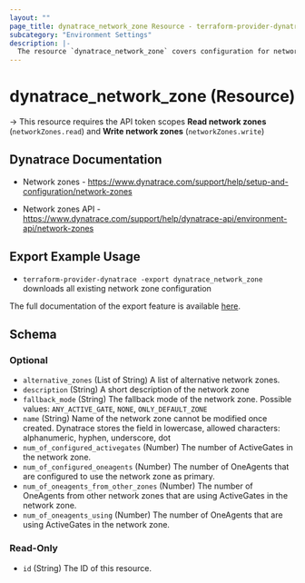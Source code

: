 ```yaml
---
layout: ""
page_title: dynatrace_network_zone Resource - terraform-provider-dynatrace"
subcategory: "Environment Settings"
description: |-
  The resource `dynatrace_network_zone` covers configuration for network zones
---
```


# dynatrace_network_zone (Resource)

-> This resource requires the API token scopes **Read network zones** (`networkZones.read`) and **Write network zones** (`networkZones.write`)

## Dynatrace Documentation

- Network zones - https://www.dynatrace.com/support/help/setup-and-configuration/network-zones

- Network zones API - https://www.dynatrace.com/support/help/dynatrace-api/environment-api/network-zones

## Export Example Usage

- `terraform-provider-dynatrace -export dynatrace_network_zone` downloads all existing network zone configuration

The full documentation of the export feature is available [here](https://dt-url.net/h203qmc).

<!-- schema generated by tfplugindocs -->
## Schema

### Optional

- `alternative_zones` (List of String) A list of alternative network zones.
- `description` (String) A short description of the network zone
- `fallback_mode` (String) The fallback mode of the network zone. Possible values: `ANY_ACTIVE_GATE`, `NONE`, `ONLY_DEFAULT_ZONE`
- `name` (String) Name of the network zone cannot be modified once created. Dynatrace stores the field in lowercase, allowed characters: alphanumeric, hyphen, underscore, dot
- `num_of_configured_activegates` (Number) The number of ActiveGates in the network zone.
- `num_of_configured_oneagents` (Number) The number of OneAgents that are configured to use the network zone as primary.
- `num_of_oneagents_from_other_zones` (Number) The number of OneAgents from other network zones that are using ActiveGates in the network zone.
- `num_of_oneagents_using` (Number) The number of OneAgents that are using ActiveGates in the network zone.

### Read-Only

- `id` (String) The ID of this resource.
 